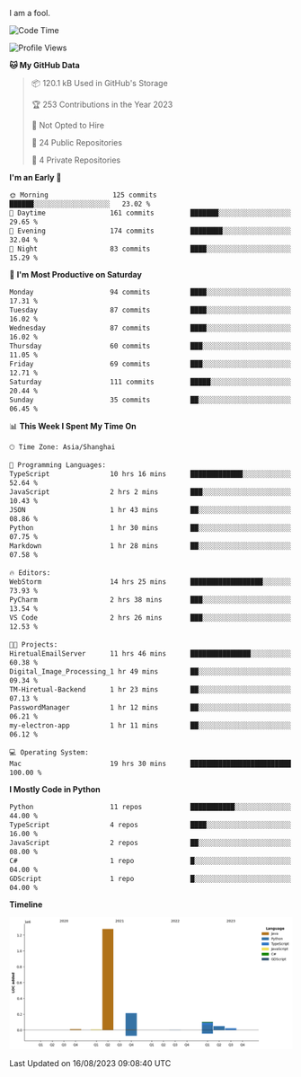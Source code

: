 I am a fool.

<!--START_SECTION:waka-->
![Code Time](http://img.shields.io/badge/Code%20Time-619%20hrs%2045%20mins-blue)

![Profile Views](http://img.shields.io/badge/Profile%20Views-1-blue)

**🐱 My GitHub Data** 

> 📦 120.1 kB Used in GitHub's Storage 
 > 
> 🏆 253 Contributions in the Year 2023
 > 
> 🚫 Not Opted to Hire
 > 
> 📜 24 Public Repositories 
 > 
> 🔑 4 Private Repositories 
 > 
**I'm an Early 🐤** 

```text
🌞 Morning                125 commits         ██████░░░░░░░░░░░░░░░░░░░   23.02 % 
🌆 Daytime                161 commits         ███████░░░░░░░░░░░░░░░░░░   29.65 % 
🌃 Evening                174 commits         ████████░░░░░░░░░░░░░░░░░   32.04 % 
🌙 Night                  83 commits          ████░░░░░░░░░░░░░░░░░░░░░   15.29 % 
```
📅 **I'm Most Productive on Saturday** 

```text
Monday                   94 commits          ████░░░░░░░░░░░░░░░░░░░░░   17.31 % 
Tuesday                  87 commits          ████░░░░░░░░░░░░░░░░░░░░░   16.02 % 
Wednesday                87 commits          ████░░░░░░░░░░░░░░░░░░░░░   16.02 % 
Thursday                 60 commits          ███░░░░░░░░░░░░░░░░░░░░░░   11.05 % 
Friday                   69 commits          ███░░░░░░░░░░░░░░░░░░░░░░   12.71 % 
Saturday                 111 commits         █████░░░░░░░░░░░░░░░░░░░░   20.44 % 
Sunday                   35 commits          ██░░░░░░░░░░░░░░░░░░░░░░░   06.45 % 
```


📊 **This Week I Spent My Time On** 

```text
🕑︎ Time Zone: Asia/Shanghai

💬 Programming Languages: 
TypeScript               10 hrs 16 mins      █████████████░░░░░░░░░░░░   52.64 % 
JavaScript               2 hrs 2 mins        ███░░░░░░░░░░░░░░░░░░░░░░   10.43 % 
JSON                     1 hr 43 mins        ██░░░░░░░░░░░░░░░░░░░░░░░   08.86 % 
Python                   1 hr 30 mins        ██░░░░░░░░░░░░░░░░░░░░░░░   07.75 % 
Markdown                 1 hr 28 mins        ██░░░░░░░░░░░░░░░░░░░░░░░   07.58 % 

🔥 Editors: 
WebStorm                 14 hrs 25 mins      ██████████████████░░░░░░░   73.93 % 
PyCharm                  2 hrs 38 mins       ███░░░░░░░░░░░░░░░░░░░░░░   13.54 % 
VS Code                  2 hrs 26 mins       ███░░░░░░░░░░░░░░░░░░░░░░   12.53 % 

🐱‍💻 Projects: 
HiretualEmailServer      11 hrs 46 mins      ███████████████░░░░░░░░░░   60.38 % 
Digital_Image_Processing_1 hr 49 mins        ██░░░░░░░░░░░░░░░░░░░░░░░   09.34 % 
TM-Hiretual-Backend      1 hr 23 mins        ██░░░░░░░░░░░░░░░░░░░░░░░   07.13 % 
PasswordManager          1 hr 12 mins        ██░░░░░░░░░░░░░░░░░░░░░░░   06.21 % 
my-electron-app          1 hr 11 mins        ██░░░░░░░░░░░░░░░░░░░░░░░   06.12 % 

💻 Operating System: 
Mac                      19 hrs 30 mins      █████████████████████████   100.00 % 
```

**I Mostly Code in Python** 

```text
Python                   11 repos            ███████████░░░░░░░░░░░░░░   44.00 % 
TypeScript               4 repos             ████░░░░░░░░░░░░░░░░░░░░░   16.00 % 
JavaScript               2 repos             ██░░░░░░░░░░░░░░░░░░░░░░░   08.00 % 
C#                       1 repo              █░░░░░░░░░░░░░░░░░░░░░░░░   04.00 % 
GDScript                 1 repo              █░░░░░░░░░░░░░░░░░░░░░░░░   04.00 % 
```



**Timeline**

![Lines of Code chart](https://raw.githubusercontent.com/VeejaLiu/VeejaLiu/master/assets/bar_graph.png)


 Last Updated on 16/08/2023 09:08:40 UTC
<!--END_SECTION:waka-->
